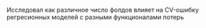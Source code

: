 Исследовал как различное число фолдов влияет на CV-ошибку регресионных моделей с разными функционалами потерь